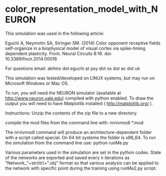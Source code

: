 # color_representation_model_with_NEURON
This simulation was used in the following article:

  Eguchi A, Neymotin SA, Stringer SM. (2014)
  Color opponent receptive fields self-organize in a biophysical model
  of visual cortex via spike-timing dependent plasticity.
  Front. Neural Circuits 8:16. doi: 10.3389/fncir.2014.00016

For questions email: akihiro dot eguchi at psy dot ox dot ac dot uk

This simulation was tested/developed on LINUX systems, but may run on
Microsoft Windows or Mac OS.

To run, you will need the NEURON simulator (available at
http://www.neuron.yale.edu) compiled with python enabled. To draw the
output you will need to have Matplotlib installed (
http://matplotlib.org/ ).

Instructions:
 Unzip the contents of the zip file to a new directory.

 compile the mod files from the command line with:
  nrnivmodl *.mod

The nrnivmodl command will produce an architecture-dependent folder
with a script called special.  On 64 bit systems the folder is
x86_64. To run the simulation from the command line use:
 python runMe.py

Various parameters used in the simulation are set in the python codes.
State of the networks are exported and saved every n iterations as
"Network_"+str(itr)+".obj" format so that various analysis can be
applied to the network with specific point during the training using
runMe2.py script.
